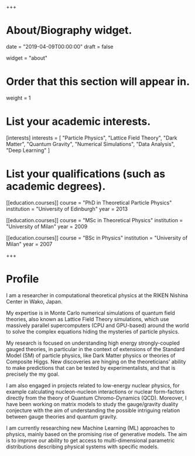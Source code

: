 +++
# About/Biography widget.

date = "2019-04-09T00:00:00"
draft = false

widget = "about"

# Order that this section will appear in.
weight = 1

# List your academic interests.
[interests]
  interests = [
    "Particle Physics",
    "Lattice Field Theory",
    "Dark Matter",
    "Quantum Gravity",
    "Numerical Simulations",
    "Data Analysis",
    "Deep Learning"
  ]

# List your qualifications (such as academic degrees).
[[education.courses]]
  course = "PhD in Theoretical Particle Physics"
  institution = "University of Edinburgh"
  year = 2013

[[education.courses]]
  course = "MSc in Theoretical Physics"
  institution = "University of Milan"
  year = 2009

[[education.courses]]
  course = "BSc in Physics"
  institution = "University of Milan"
  year = 2007

+++

# Profile

I am a researcher in computational theoretical physics at the RIKEN Nishina Center in Wako, Japan.

My expertise is in Monte Carlo numerical simulations of quantum field theories, also known as Lattice Field Theory simulations, which use massively parallel supercomputers (CPU and GPU-based) around the world to solve the complex equations hiding the mysteries of particle physics.

My research is focused on understanding high energy strongly-coupled gauged theories, in particular in the context of extensions of the Standard Model (SM) of particle physics, like Dark Matter physics or theories of Composite Higgs. New discoveries are hinging on the theoreticians' ability to make predictions that can be tested by experimentalists, and that is precisely the my goal.

I am also engaged in projects related to low-energy nuclear physics, for example calculating nucleon-nucleon interactions or nuclear form-factors directly from the theory of Quantum Chromo-Dynamics (QCD). Moreover, I have been working on matrix models to study the gauge/gravity duality conjecture with the aim of understanding the possible intriguing relation between gauge theories and quantum gravity.

I am currently researching new Machine Learning (ML) approaches to physics, mainly based on the promising rise of generative models. The aim is to improve our ability to get access to multi-dimensional parametric distributions describing physical systems with specific models.
